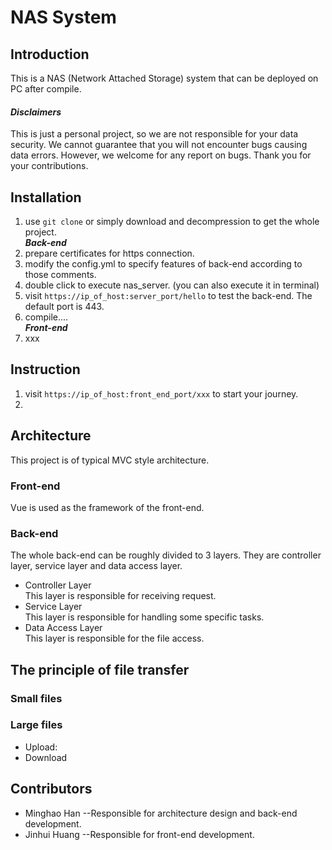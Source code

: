 # NAS System

## Introduction
This is a NAS (Network Attached Storage) system that can be deployed on PC after compile.

#### _Disclaimers_
This is just a personal project, so we are not responsible for your data security.
We cannot guarantee that you will not encounter bugs causing data errors.
However, we welcome for any report on bugs. Thank you for your contributions.

## Installation

1. use `git clone` or simply download and decompression to get the whole project.  
**_Back-end_**
2. prepare certificates for https connection.
3. modify the config.yml to specify features of back-end according to those comments.
4. double click to execute nas_server. (you can also execute it in terminal)
5. visit `https://ip_of_host:server_port/hello` to test the back-end. The default port is 443.
6. compile....  
**_Front-end_**
7. xxx

## Instruction

1.  visit `https://ip_of_host:front_end_port/xxx` to start your journey.
2. 

## Architecture
This project is of typical MVC style architecture. 

### Front-end
Vue is used as the framework of the front-end.

### Back-end
The whole back-end can be roughly divided to 3 layers. 
They are controller layer, service layer and data access layer.
- Controller Layer  
This layer is responsible for receiving request.
- Service Layer  
This layer is responsible for handling some specific tasks.
- Data Access Layer  
This layer is responsible for the file access.

## The principle of file transfer
### Small files
### Large files
- Upload:  
- Download

## Contributors
- Minghao Han --Responsible for architecture design and back-end development.
- Jinhui Huang --Responsible for front-end development.